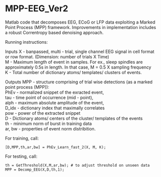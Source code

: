 # MPP-EEG_Ver2
Matlab code that decomposes EEG, ECoG or LFP data exploiting a Marked Point Process (MPP) framework. Improvements in implementation includes a robust Correntropy based denoising approach.  

Running instructions: 

Inputs
X - banpassed, multi - trial, single channel EEG signal in cell format or row format. (Dimension: number of trials X Time) <br />
M - Maximum length of event in samples. For ex., sleep spindles are approximately 0.5s in length. In that case, M = 0.5 X sampling frequency <br />
K - Total number of dictionary atoms/ templates/ clusters of events. <br />

Outputs
MPP - structure comprising of trial wise detections (as a marked point process (MPP)):  <br />
       PhEv - normalized snippet of the exracted event, <br />
       tau - time point of occurrence (mid - point),<br />
       alph - maximum absolute amplitude of the event,<br />
       D_idx - dictionary index that maximally correlates<br />
       pow - power of the extracted snippet<br />
D - Dictionary atoms/ centers of the cluster/ templates of the events<br />
th - minimum norm of burst in training data<br />
ar, bw - properties of event norm distribition.  <br />

For training, call: 

```
[D,MPP,th,ar,bw] = PhEv_Learn_fast_2(X, M, K); 
```

For testing, call:  

```
th = GetThreshold(X,M,ar,bw); # to adjust threshold on unseen data
MPP = Decomp_EEG(X,D,th,1);  
```
